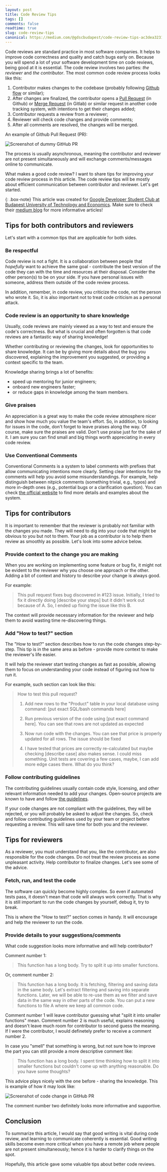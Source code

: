 ```yaml
---
layout: post
title: Code Review Tips
tags: []
comments: false
readtime: true
slug: code-review-tips
canonical: https://medium.com/@gdscbudapest/code-review-tips-ac3dea32312b
---
```


Code reviews are standard practice in most software companies. It helps to improve code correctness and quality and catch bugs early on. Because you will spend a lot of your software development time on code reviews, being good at it is essential. The code review involves two parties: *the reviewer* and *the contributor*. The most common code review process looks like this:

1. Contributor makes changes to the codebase (probably following [Github flow](https://docs.github.com/en/get-started/quickstart/github-flow) or similar);
2. After changes are finalized, the contributor opens a [Pull Request](https://docs.github.com/en/pull-requests/collaborating-with-pull-requests/reviewing-changes-in-pull-requests/about-pull-request-reviews) (in Github) or [Merge Request](https://docs.gitlab.com/ee/user/project/merge_requests/reviews/) (in Gitlab) or similar request in another code tracking system, with intentions to get their changes added;
3. Contributor requests a review from a reviewer;
4. Reviewer will check code changes and provide comments;
5. After all comments are resolved, the changes will be merged.

An example of Github Pull Request (PR):

![Screenshot of dummy GitHub PR](/assets/posts/code-review-tips/dummy_PR.png)

The process is usually asynchronous, meaning the contributor and reviewer are not present simultaneously and will exchange comments/messages online to communicate.

What makes a good code review? I want to share tips for improving your code review process in this article. The code review tips will be mostly about efficient communication between contributor and reviewer. Let's get started.

{: .box-note}
This article was created for [Google Developer Student Club at Budapest University of Technology and Economics](https://gdsc.community.dev/budapest-university-of-technology-and-economics/). Make sure to check their [medium blog](https://medium.com/@gdscbudapest) for more informative articles!

## Tips for both contributors and reviewers

Let's start with a common tips that are applicable for both sides.

### Be respectful

Code review is not a fight. It is a collaboration between people that *hopefully* want to achieve the same goal - contribute the best version of the code they can with the time and resources at their disposal. Consider the other person(s) to be on your side. If you have personal issues with someone, address them outside of the code review process.

In addition, remember, in code review, you criticize the code, not the person who wrote it. So, it is also important not to treat code criticism as a personal attack.

### Code review is an opportunity to share knowledge

Usually, code reviews are mainly viewed as a way to test and ensure the code's correctness. But what is crucial and often forgotten is that code reviews are a fantastic way of sharing knowledge!

Whether contributing or reviewing the changes, look for opportunities to share knowledge. It can be by giving more details about the bug you discovered, explaining the improvement you suggested, or providing a context specific to the team.

Knowledge sharing brings a lot of benefits:

- speed up mentoring for junior engineers;
- onboard new engineers faster;
- or reduce gaps in knowledge among the team members.

### Give praises

An appreciation is a great way to make the code review atmosphere nicer and show how much you value the team's effort. So, in addition, to looking for issues in the code, don't forget to leave praises along the way. Of course, make sure the praises are valid. Don't use praise just for the sake of it. I am sure you can find small and big things worth appreciating in every code review.

### Use Conventional Comments

Conventional Comments is a system to label comments with prefixes that allow communicating intentions more clearly. Setting clear intentions for the comments will help you avoid some misunderstandings. For example, help distinguish between nitpick comments (something trivial, e.g., typos) and more in-depth ones (e.g., potential bugs or a clarification question). You can check [the official website](https://conventionalcomments.org) to find more details and examples about the system.

## Tips for contributors

 It is important to remember that the reviewer is probably not familiar with the changes you made. They will need to dig into your code that might be obvious to you but not to them. Your job as a contributor is to help them review as smoothly as possible. Let's look into some advice below.

### Provide context to the change you are making

When you are working on implementing some feature or bug fix, it might not be evident to the reviewer why you choose one approach or the other. Adding a bit of context and history to describe your change is always good.

For example:


> This pull request fixes bug discovered in #123 issue. Initially, I tried to fix it directly doing [describe your steps] but it didn't work out because of A. So, I ended up fixing the issue like this B.

The context will provide necessary information for the reviewer and help them to avoid wasting time re-discovering things.

### Add "How to test?" section

The "How to test?" section describes how to run the code changes step-by-step. This tip is in the same area as before - provide more context to make the reviewer's life easier.

It will help the reviewer start testing changes as fast as possible, allowing them to focus on understanding your code instead of figuring out how to run it.

For example, such section can look like this:


> How to test this pull request?
>
> 1. Add new rows to the "Product" table in your local database using command: [put exact SQL/bash commands here]
>
> 2. Run previous version of the code using [put exact command here]. You can see that rows are not updated as expected
>
> 3. Now run code with the changes. You can see that price is properly updated for all rows. The issue should be fixed
>
> 4. I have tested that prices are correctly re-calculated but maybe checking [describe case] also makes sense. 
> I could miss something. Unit tests are covering a few cases, maybe, I can add more edge cases there. What do you think?

### Follow contributing guidelines

The contributing guidelines usually contain code style, licensing, and other relevant information needed to add your changes. Open-source projects are known to have and follow [the guidelines](https://en.wikipedia.org/wiki/Contributing_guidelines).

If your code changes are not compliant with the guidelines, they will be rejected, or you will probably be asked to adjust the changes. So, check and follow contributing guidelines used by your team or project before requesting a review. This will save time for both you and the reviewer.

## Tips for reviewers

As a reviewer, you must understand that you, like the contributor, are also responsible for the code changes. Do not treat the review process as some unpleasant activity. Help contributor to finalize changes. Let's see some of the advice.

### Fetch, run, and test the code

The software can quickly become highly complex. So even if automated tests pass, it doesn't mean that code will always work correctly. That is why it is still important to run the code changes by yourself, debug it, try to break.

This is where the "How to test?" section comes in handy. It will encourage and help the reviewer to run the code.

### Provide details to your suggestions/comments

What code suggestion looks more informative and will help contributor?

Comment number 1:

> This function has a long body. Try to split it up into smaller functions.

Or, comment number 2:

> This function has a long body. It is fetching, filtering and saving data in the same body. Let's extract filtering and saving into separate functions. Later, we will be able to re-use them as we filter and save data in the same way in other parts of the code. You can put a new functions to file A where we keep all common code.

Comment number 1 will leave contributor guessing what "split it into smaller functions" mean. Comment number 2 is much useful, explains reasoning and doesn't leave much room for contributor to second guess the meaning. If I were the contributor, I would definetely prefer to receive a comment number 2.

In case you "smell" that something is wrong, but not sure how to improve the part you can still provide a more descriptive comment like:

> This function has a long body. I spent time thinking how to split it into smaller functions but couldn't come up with anything reasonable. Do you have some thoughts?

This advice plays nicely with the one before - sharing the knowledge. This is example of how it may look like:

![Screenshot of code change in GitHub PR](/assets/posts/code-review-tips/list_example.png)

The comment number two definitely looks more informative and supportive.

## Conclusion

To summarize this article, I would say that good writing is vital during code review, and learning to communicate coherently is essential. Good writing skills become even more critical when you have a remote job where people are not present simultaneously; hence it is harder to clarify things on the spot.

Hopefully, this article gave some valuable tips about better code reviews.


